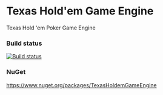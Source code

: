 # Texas Hold'em Game Engine

Texas Hold 'em Poker Game Engine

### Build status

[![Build status](https://ci.appveyor.com/api/projects/status/0yv04slssjxul3u7?svg=true)](https://ci.appveyor.com/project/NikolayIT/texasholdemgameengine)

### NuGet

https://www.nuget.org/packages/TexasHoldemGameEngine
